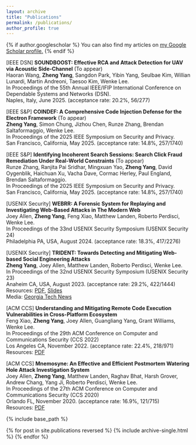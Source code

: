 ```yaml
---
layout: archive
title: "Publications"
permalink: /publications/
author_profile: true
---
```


{% if author.googlescholar %}
  You can also find my articles on <u><a href="{{author.googlescholar}}">my Google Scholar profile</a>.</u>
{% endif %}

[IEEE DSN] **SOUNDBOOST: Effective RCA and Attack Detection for UAV via Acoustic Side-Channel** (To appear)\
Haoran Wang, **Zheng Yang**, Sangdon Park, Yibin Yang, Seulbae Kim, Willian Lunardi, Martin Andreoni, Taesoo Kim, Wenke Lee.\
In Proceedings of the 55th Annual IEEE/IFIP International Conference on Dependable Systems and Networks (DSN).\
Naples, Italy, June 2025. (acceptance rate: 20.2%, 56/277) 

[IEEE S&P] **COINDEF: A Comprehensive Code Injection Defense for the Electron Framework** (To appear)\
**Zheng Yang**, Simon Chung, Jizhou Chen, Runze Zhang, Brendan Saltaformaggio, Wenke Lee.\
In Proceedings of the 2025 IEEE Symposium on Security and Privacy.\
San Francisco, California, May 2025. (acceptance rate: 14.8%, 257/1740)

[IEEE S&P] **Identifying Incoherent Search Sessions: Search Click Fraud Remediation Under Real-World Constraints** (To appear)\
Runze Zhang, Ranjita Pai Sridhar, Mingxuan Yao, **Zheng Yang**, David Oygenblik, Haichuan Xu, Vacha Dave, Cormac Herley, Paul England, Brendan Saltaformaggio.\
In Proceedings of the 2025 IEEE Symposium on Security and Privacy.\
San Francisco, California, May 2025. (acceptance rate: 14.8%, 257/1740)

[USENIX Security] **WEBRR: A Forensic System for Replaying and Investigating Web-Based Attacks in The Modern Web**\
Joey Allen, **Zheng Yang**, Feng Xiao, Matthew Landen, Roberto Perdisci, Wenke Lee.\
In Proceedings of the 33nd USENIX Security Symposium (USENIX Security 24)\
Philadelphia PA, USA, August 2024. (acceptance rate: 18.3%, 417/2276)

[USENIX Security] **TRIDENT: Towards Detecting and Mitigating Web-based Social Engineering Attacks**\
**Zheng Yang**, Joey Allen, Matthew Landen, Roberto Perdisci, Wenke Lee.\
In Proceedings of the 32nd USENIX Security Symposium (USENIX Security 23)\
Anaheim CA, USA, August 2023. (acceptance rate: 29.2%, 422/1444)\
Resources: [PDF](https://www.usenix.org/system/files/usenixsecurity23-yang-zheng.pdf), [Slides](https://www.usenix.org/system/files/sec23_slides_yang-zheng.pdf)\
Media: [Georgia Tech News](https://www.cc.gatech.edu/news/new-tool-skewers-socially-engineered-attack-ads)

[ACM CCS] **Understanding and Mitigating Remote Code Execution Vulnerabilities in Cross-Platform Ecosystem** \
Feng Xiao, **Zheng Yang**, Joey Allen, Guangliang Yang, Grant Williams, Wenke Lee.\
In Proceedings of the 29th ACM Conference on Computer and Communications Security (CCS 2022)\
Los Angeles CA, November 2022. (acceptance rate: 22.4%, 218/971)\
Resources: [PDF](https://dl.acm.org/doi/pdf/10.1145/3548606.3559340)

[ACM CCS]  **Mnemosyne: An Effective and Efficient Postmortem Watering Hole Attack Investigation System**\
Joey Allen, **Zheng Yang**, Matthew Landen, Raghav Bhat, Harsh Grover, Andrew Chang, Yang Ji, Roberto Perdisci, Wenke Lee.\
In Proceedings of the 27th ACM Conference on Computer and Communications Security (CCS 2020)\
Orlando FL, November 2020. (acceptance rate: 16.9%, 121/715) \
Resources: [PDF](https://dl.acm.org/doi/pdf/10.1145/3372297.3423355)

{% include base_path %}

{% for post in site.publications reversed %}
  {% include archive-single.html %}
{% endfor %}
